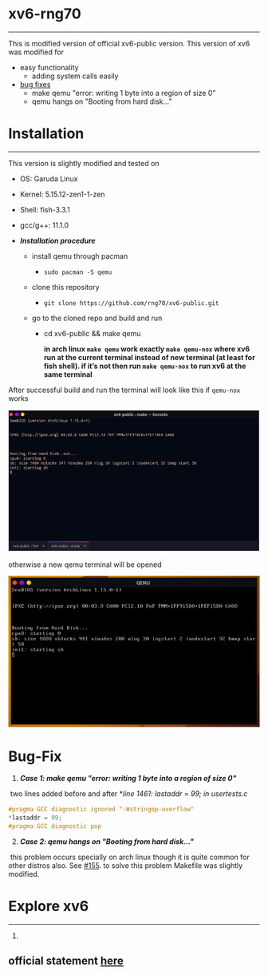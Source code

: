 # xv6-rng70

---

This is modified version of official xv6-public version. This version of xv6 was modified for 

*   easy functionality
    *   adding system calls easily
*   [bug fixes](#bug-fix)
    *   make qemu "error: writing 1 byte into a region of size 0”
    *   qemu hangs on "Booting from hard disk..."

# Installation 

---

This version is slightly modified and tested on

*   OS: Garuda Linux
*   Kernel: 5.15.12-zen1-1-zen
*   Shell: fish-3.3.1
*   gcc/g++: 11.1.0

*   ***Installation procedure***

    *   install qemu through pacman

        *   `sudo pacman -S qemu`

    *   clone this repository 

        *   `git clone https://github.com/rng70/xv6-public.git`

    *   go to the cloned repo and build and run

        *   cd xv6-public && make qemu

            **in arch linux `make qemu` work exactly `make qemu-nox` where xv6 run at the current terminal instead of new terminal (at least for fish shell). if it’s not then run `make qemu-nox` to run xv6 at the same terminal**

After successful build and run the terminal will look like this if `qemu-nox` works

![image](./images/qemu-nox.png)

otherwise a new qemu terminal will be opened

![images](./images/qemu.png)



# Bug-Fix

1.   ***Case 1: make qemu "error: writing 1 byte into a region of size 0"***

​	two lines added before and after **line 1461: *lastaddr = 99; in usertests.c**

```c
#pragma GCC diagnostic ignored "-Wstringop-overflow"
*lastaddr = 99;
#pragma GCC diagnostic pop
```



2.   ***Case 2: qemu hangs on "Booting from hard disk..."***

​	this problem occurs specially on arch linux though it is quite common for other distros also. See [#155](https://github.com/mit-pdos/xv6-public/pull/155). to solve this problem Makefile was slightly modified.

# Explore xv6 

---

1.   



## official statement [here](./README)
